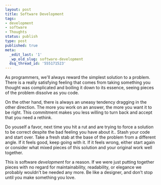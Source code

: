 ```yaml
---
layout: post
title: Software Development
tags:
- development
- software
- Thoughts
status: publish
type: post
published: true
meta:
  _edit_last: '1'
  _wp_old_slug: software-development
  dsq_thread_id: '555171523'
---
```

As programmers, we'll always reward the simplest solution to a problem. There is a really satisfying feeling that comes from taking something you thought was complicated and boiling it down to its essence, seeing pieces of the problem dissolve as you code.

On the other hand, there is always an uneasy tendency dragging in the other direction. The more you work on an answer, the more you want it to be right. This commitment makes you less willing to turn back and accept that you need a rethink.

Do youself a favor, next time you hit a rut and are trying to force a solution to be correct despite the bad feeling you have about it.. Stash your code and start over. Take a fresh stab at the base of the problem from a different angle. If it feels good, keep going with it. If it feels wrong, either start again or consider what mixed pieces of this solution and your original work well together.

This is software <em>development</em> for a reason. If we were just putting together pieces with no regard for maintainability, readability, or elegance   we probably wouldn't be needed any more. Be like a designer, and don't stop until you make something you love.
